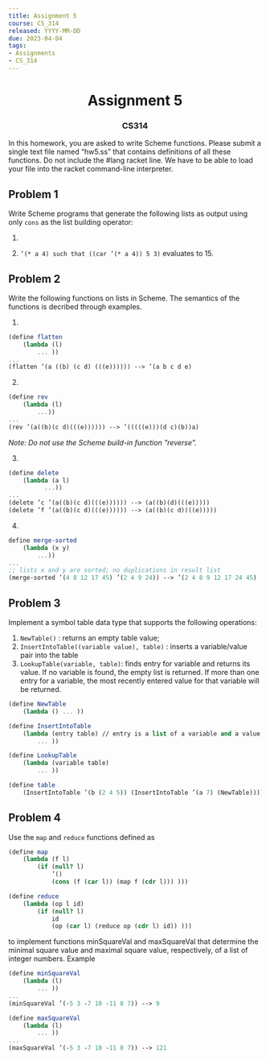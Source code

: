 ```yaml
---
title: Assignment 5
course: CS_314
released: YYYY-MM-DD
due: 2023-04-04
tags:
- Assignments
- CS_314
---
```

<center><h1>Assignment 5</h1></center>
<center><h3>CS314</h3></center>

In this homework, you are asked to write Scheme functions. Please submit a single text file named “hw5.ss” that contains definitions of all these functions. Do not include the \#lang racket line. We have to be able to load your file into the racket command-line interpreter.

## Problem 1
Write Scheme programs that generate the following lists as output using only `cons` as the list building operator:

1. ```’(a (b c) d ((e f) (g)))
2. ```’(* a 4) such that ((car ’(* a 4)) 5 3)``` evaluates to 15.

## Problem 2
Write the following functions on lists in Scheme. The semantics of the functions is decribed through examples.

1. 
```scheme
(define flatten  
	(lambda (l)  
		... ))  
...  
(flatten ’(a ((b) (c d) (((e)))))) --> ’(a b c d e)
```

2. 
```scheme
(define rev  
	(lambda (l)  
		...))  
...  
(rev ’(a((b)(c d)(((e)))))) --> ’(((((e)))(d c)(b))a)
```
*Note: Do not use the Scheme build-in function ”reverse”.*

3. 
```scheme
(define delete  
	(lambda (a l)
		  ...))  
...  
(delete ’c ’(a((b)(c d)(((e)))))) --> (a((b)(d)(((e)))))  
(delete ’f ’(a((b)(c d)(((e)))))) --> (a((b)(c d)(((e)))))
```

4. 
```scheme
define merge-sorted
	(lambda (x y)
		...))
...
;; lists x and y are sorted; no duplications in result list
(merge-sorted ’(4 8 12 17 45) ’(2 4 9 24)) --> ’(2 4 8 9 12 17 24 45)
```

## Problem 3
Implement a symbol table data type that supports the following operations:
1. `NewTable()` : returns an empty table value;
2. `InsertIntoTable((variable value), table)` : inserts a variable/value pair into the table
3. `LookupTable(variable, table)`: finds entry for variable and returns its value. If no variable is found, the empty list is returned. If more than one entry for a variable, the most recently entered value for that variable will be returned.

```scheme
(define NewTable  
	(lambda () ... ))
```

```scheme
(define InsertIntoTable  
	(lambda (entry table) // entry is a list of a variable and a value  
		... ))  
```

```scheme
(define LookupTable  
	(lambda (variable table)  
		... ))  
```

```scheme
(define table  
	(InsertIntoTable ’(b (2 4 5)) (InsertIntoTable ’(a 7) (NewTable))))
```

## Problem 4
Use the `map` and `reduce` functions defined as

```scheme
(define map  
	(lambda (f l)  
		(if (null? l)  
			’()  
			(cons (f (car l)) (map f (cdr l))) )))
```

```scheme
(define reduce  
	(lambda (op l id)  
		(if (null? l)  
			id  
			(op (car l) (reduce op (cdr l) id)) )))
```

to implement functions minSquareVal and maxSquareVal that determine the minimal square value and maximal square value, respectively, of a list of integer numbers. Example

```scheme
(define minSquareVal  
	(lambda (l)  
		... ))
...
(minSquareVal ’(-5 3 -7 10 -11 8 7)) --> 9
```

```scheme
(define maxSquareVal  
	(lambda (l)  
		... ))  
...  
(maxSquareVal ’(-5 3 -7 10 -11 8 7)) --> 121
```
